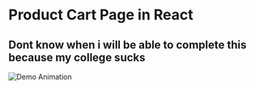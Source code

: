 # Product Cart Page in React
## Dont know when i will be able to complete this because my college sucks 

![Demo Animation](https://giffiles.alphacoders.com/220/220355.gif)
